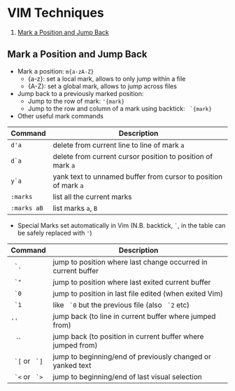 # VIM Techniques

1. [Mark a Position and Jump Back](#mark-a-position-and-jump-back)

## Mark a Position and Jump Back
* Mark a position: `m{a-zA-Z}`
  * {a-z}: set a local mark, allows to only jump within a file
  * {A-Z}: set a global mark, allows to jump across files
* Jump back to a previously marked position: 
  * Jump to the row of mark: `'{mark}`
  * Jump to the row and column of a mark using backtick: `` `{mark}``
* Other useful mark commands

| Command        | Description           |
| ------------- |-------------|
| `d'a`      | delete from current line to line of mark `a` |
| ``d`a``      | delete from current cursor position to position of mark `a`      |
| ``y`a``      | yank text to unnamed buffer from cursor to position of mark `a`   |
|`:marks`    |	list all the current marks |
|`:marks aB` |	list marks `a`, `B`|

* Special Marks set automatically in Vim (N.B. backtick, `` ` ``, in the table can be safely replaced with `'`)

|Command	|Description
|---|---|
|`` `.``	|jump to position where last change occurred in current buffer|
|`` `"``	|jump to position where last exited current buffer|
|`` `0``	|jump to position in last file edited (when exited Vim)|
|`` `1``	|like `` `0`` but the previous file (also `` `2`` etc)|
|`''`	|jump back (to line in current buffer where jumped from)|
|`` ``  ``	|jump back (to position in current buffer where jumped from)|
|`` `[`` or `` `]``	|jump to beginning/end of previously changed or yanked text|
|`` `<`` or `` `>``	|jump to beginning/end of last visual selection|
